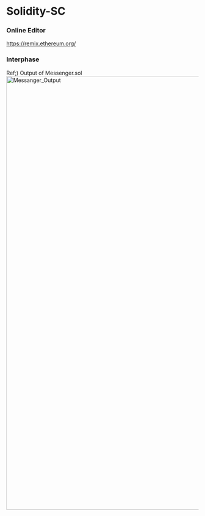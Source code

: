 # Solidity-SC
### Online Editor 
https://remix.ethereum.org/

### Interphase
Ref;) Output of Messenger.sol
<img width="1135" alt="Messanger_Output" src="https://user-images.githubusercontent.com/55745745/184535063-52fe8e0c-7806-4653-98b7-bbcf90871b9c.png">
